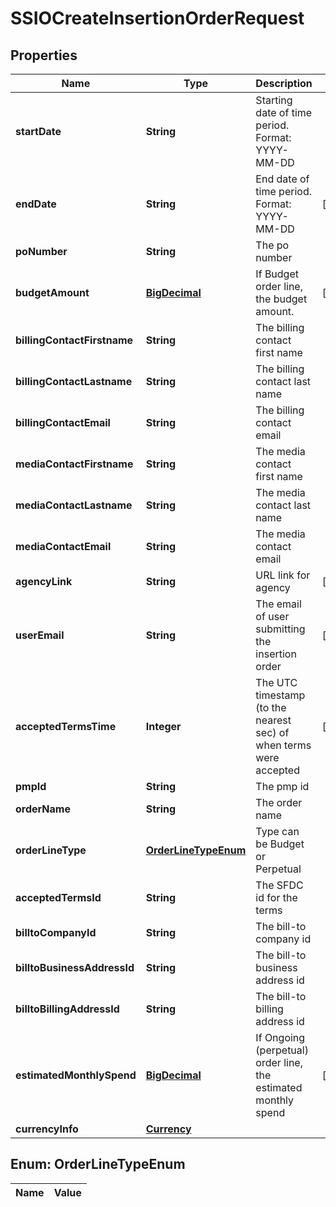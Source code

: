 

# SSIOCreateInsertionOrderRequest

## Properties

Name | Type | Description | Notes
------------ | ------------- | ------------- | -------------
**startDate** | **String** | Starting date of time period. Format: YYYY-MM-DD | 
**endDate** | **String** | End date of time period. Format: YYYY-MM-DD |  [optional]
**poNumber** | **String** | The po number | 
**budgetAmount** | [**BigDecimal**](BigDecimal.md) | If Budget order line, the budget amount. |  [optional]
**billingContactFirstname** | **String** | The billing contact first name | 
**billingContactLastname** | **String** | The billing contact last name | 
**billingContactEmail** | **String** | The billing contact email | 
**mediaContactFirstname** | **String** | The media contact first name | 
**mediaContactLastname** | **String** | The media contact last name | 
**mediaContactEmail** | **String** | The media contact email | 
**agencyLink** | **String** | URL link for agency |  [optional]
**userEmail** | **String** | The email of user submitting the insertion order |  [optional]
**acceptedTermsTime** | **Integer** | The UTC timestamp (to the nearest sec) of when terms were accepted |  [optional]
**pmpId** | **String** | The pmp id | 
**orderName** | **String** | The order name | 
**orderLineType** | [**OrderLineTypeEnum**](#OrderLineTypeEnum) | Type can be Budget or Perpetual | 
**acceptedTermsId** | **String** | The SFDC id for the terms | 
**billtoCompanyId** | **String** | The bill-to company id | 
**billtoBusinessAddressId** | **String** | The bill-to business address id | 
**billtoBillingAddressId** | **String** | The bill-to billing address id | 
**estimatedMonthlySpend** | [**BigDecimal**](BigDecimal.md) | If Ongoing (perpetual) order line, the estimated monthly spend |  [optional]
**currencyInfo** | [**Currency**](Currency.md) |  | 


## Enum: OrderLineTypeEnum

Name | Value
---- | -----




